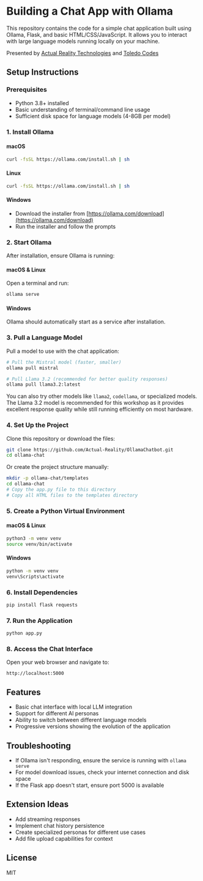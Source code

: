 # Building a Chat App with Ollama

This repository contains the code for a simple chat application built using Ollama, Flask, and basic HTML/CSS/JavaScript. It allows you to interact with large language models running locally on your machine.

Presented by [Actual Reality Technologies](https://actualreality.tech) and [Toledo Codes](https://toledo.codes)

## Setup Instructions

### Prerequisites

- Python 3.8+ installed
- Basic understanding of terminal/command line usage
- Sufficient disk space for language models (4-8GB per model)

### 1. Install Ollama

#### macOS
```bash
curl -fsSL https://ollama.com/install.sh | sh
```

#### Linux
```bash
curl -fsSL https://ollama.com/install.sh | sh
```

#### Windows
- Download the installer from [https://ollama.com/download](https://ollama.com/download)
- Run the installer and follow the prompts

### 2. Start Ollama
After installation, ensure Ollama is running:

#### macOS & Linux
Open a terminal and run:
```bash
ollama serve
```

#### Windows
Ollama should automatically start as a service after installation.

### 3. Pull a Language Model
Pull a model to use with the chat application:

```bash
# Pull the Mistral model (faster, smaller)
ollama pull mistral

# Pull Llama 3.2 (recommended for better quality responses)
ollama pull llama3.2:latest
```

You can also try other models like `llama2`, `codellama`, or specialized models. The Llama 3.2 model is recommended for this workshop as it provides excellent response quality while still running efficiently on most hardware.

### 4. Set Up the Project

Clone this repository or download the files:

```bash
git clone https://github.com/Actual-Reality/OllamaChatbot.git
cd ollama-chat
```

Or create the project structure manually:
```bash
mkdir -p ollama-chat/templates
cd ollama-chat
# Copy the app.py file to this directory
# Copy all HTML files to the templates directory
```

### 5. Create a Python Virtual Environment

#### macOS & Linux
```bash
python3 -m venv venv
source venv/bin/activate
```

#### Windows
```bash
python -m venv venv
venv\Scripts\activate
```

### 6. Install Dependencies

```bash
pip install flask requests
```

### 7. Run the Application

```bash
python app.py
```

### 8. Access the Chat Interface

Open your web browser and navigate to:
```
http://localhost:5000
```

## Features

- Basic chat interface with local LLM integration
- Support for different AI personas
- Ability to switch between different language models
- Progressive versions showing the evolution of the application

## Troubleshooting

- If Ollama isn't responding, ensure the service is running with `ollama serve`
- For model download issues, check your internet connection and disk space
- If the Flask app doesn't start, ensure port 5000 is available

## Extension Ideas

- Add streaming responses
- Implement chat history persistence
- Create specialized personas for different use cases
- Add file upload capabilities for context

## License

MIT